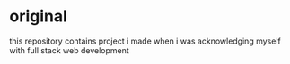 # original
this repository contains project i made when i was acknowledging myself with full stack web development
